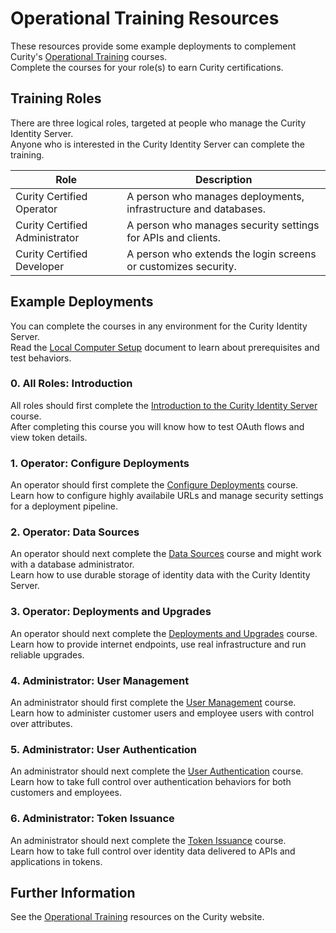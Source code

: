# Operational Training Resources

These resources provide some example deployments to complement Curity's [Operational Training](https://curity.io/training/) courses.\
Complete the courses for your role(s) to earn Curity certifications.

## Training Roles

There are three logical roles, targeted at people who manage the Curity Identity Server.\
Anyone who is interested in the Curity Identity Server can complete the training.

| Role | Description |
| ---- | ----------- |
| Curity Certified Operator | A person who manages deployments, infrastructure and databases. |
| Curity Certified Administrator | A person who manages security settings for APIs and clients. |
| Curity Certified Developer | A person who extends the login screens or customizes security. |

## Example Deployments

You can complete the courses in any environment for the Curity Identity Server.\
Read the [Local Computer Setup](SETUP.md) document to learn about prerequisites and test behaviors.

### 0. All Roles: Introduction

All roles should first complete the [Introduction to the Curity Identity Server](https://curity.io/training/introduction-to-curity/) course.\
After completing this course you will know how to test OAuth flows and view token details.

### 1. Operator: Configure Deployments

An operator should first complete the [Configure Deployments](1-configure-deployments/README.md) course.\
Learn how to configure highly availabile URLs and manage security settings for a deployment pipeline.

### 2. Operator: Data Sources

An operator should next complete the [Data Sources](2-data-sources/README.md) course and might work with a database administrator.\
Learn how to use durable storage of identity data with the Curity Identity Server.

### 3. Operator: Deployments and Upgrades

An operator should next complete the [Deployments and Upgrades](3-deployments-and-upgrades/README.md) course.\
Learn how to provide internet endpoints, use real infrastructure and run reliable upgrades.

### 4. Administrator: User Management

An administrator should first complete the [User Management](4-user-management/README.md) course.\
Learn how to administer customer users and employee users with control over attributes.

### 5. Administrator: User Authentication

An administrator should next complete the [User Authentication](5-user-authentication/README.md) course.\
Learn how to take full control over authentication behaviors for both customers and employees.

### 6. Administrator: Token Issuance

An administrator should next complete the [Token Issuance](6-token-issuance/README.md) course.\
Learn how to take full control over identity data delivered to APIs and applications in tokens.

## Further Information

See the [Operational Training](https://curity.io/training/) resources on the Curity website.
